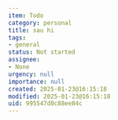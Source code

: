 ```yaml
---
item: Todo
category: personal
title: sau hi
tags:
- general
status: Not started
assignee:
- None
urgency: null
importance: null
created: 2025-01-23@16:15:18
modified: 2025-01-23@16:15:18
uid: 995547d0c88ee84c
---
```


